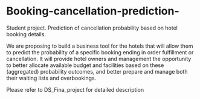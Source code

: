 # Booking-cancellation-prediction-
Student project. Prediction of cancellation probability based on hotel booking details.

We are proposing to build a business tool for the hotels that will allow them to
predict the probability of a specific booking ending in order fulfillment or cancellation. It
will provide hotel owners and management the opportunity to better allocate available
budget and facilities based on these (aggregated) probability outcomes, and better
prepare and manage both their waiting lists and overbookings.

Please refer to DS_Fina_project for detailed description 
